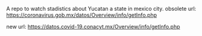 A repo to watch stadistics about Yucatan a state in mexico city.
obsolete url:
https://coronavirus.gob.mx/datos/Overview/info/getInfo.php

new url:
https://datos.covid-19.conacyt.mx/Overview/info/getInfo.php